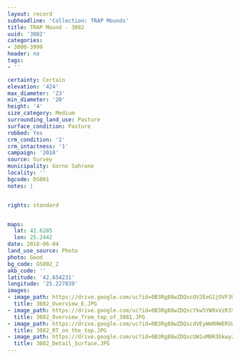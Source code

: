 ```yaml
---
layout: record
subheadline: 'Collection: TRAP Mounds'
title: TRAP Mound - 3082
uuid: '3082'
categories:
- 3000-3999
header: no
tags:
- ''

certainty: Certain
elevation: '424'
max_diameter: '23'
min_diameter: '20'
height: '4'
size_category: Medium
surrounding_land_use: Pasture
surface_condition: Pasture
robbed: Yes
crm_condition: '2'
crm_intactness: '1'
campaign: '2010'
source: Survey
municipality: Gorno Sahrane
locality: ''
bgcode: DS001
notes: |


rights: standard


maps:
  lat: 42.6285
  lon: 25.2442
date: 2018-06-04
land_use_source: Photo
photo: Good
bg_code: GS002_2
akb_code: ''
latitude: '42.654231'
longitude: '25.227839'
images:
- image_path: https://drive.google.com/uc?id=0B3Rg88wZDQscOVJEeG1jOVF3UkU
  title: 3082_Overview_E.JPG
- image_path: https://drive.google.com/uc?id=0B3Rg88wZDQscYkw5YW0xVzR3Sm8
  title: 3082_Overview_from_top_of_3081.JPG
- image_path: https://drive.google.com/uc?id=0B3Rg88wZDQscdVEyWmRHWERSWnM
  title: 3082_RT_on_the_top.JPG
- image_path: https://drive.google.com/uc?id=0B3Rg88wZDQscUW1uM0R3bkwyZXc
  title: 3082_Detail_Surface.JPG
---
```

